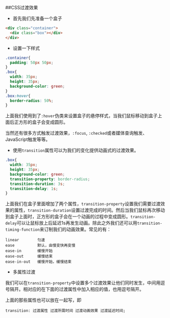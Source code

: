 ##CSS过渡效果

- 首先我们先准备一个盒子

~~~html
<div class="container">
  <div class="box"></div>
</div>
~~~

- 设置一下样式

~~~css
.container{
  padding: 50px 50px;
}
.box{
  width: 35px;
  height: 35px;
  background-color: green;
}
.box:hover{
  border-radius: 50%;
}
~~~

上面我们使用到了`:hover`伪类来设置盒子的悬停样式，当我们鼠标移动到盒子上面后正方形的盒子会变成圆形。

当然还有很多方式触发过渡效果，`:focus`, `:checked`或者媒体查询触发、JavaScript触发等等。

- 使用`transition`属性可以为我们的变化提供动画式的过渡效果。

~~~css
.box{
  width: 35px;
  height: 35px;
  background-color: green;
  transition-property: border-radius;
  transition-duration: 3s;
  transition-delay: 1s;
}
~~~

上面我们在盒子里面增加了两个属性，`transition-property`设置我们需要过渡效果的属性，`transition-duration`设置过渡完成的时间。然后当我们鼠标再次移动到盒子上面时，正方形的盒子会在一个动画的过程中变成圆形。`transition-delay`可以让鼠标放上后延迟1s再发生动画。除此之外我们还可以用`transition-timing-function`来订制我们的动画效果。常见的有：

```
linear        匀速
ease          默认，由慢变快再变慢
ease-in       缓慢开始
ease-out      缓慢结束
ease-in-out   缓慢开始，缓慢结束
```

- 多属性过渡

我们可以在`transition-property`中设置多个过渡效果让他们同时发生，中间用逗号隔开。相对应的在下面的过渡属性中加入相应的值，也用逗号隔开。

上面的那些属性也可以放在一起写，即

~~~
transition: 过渡属性 过渡所需时间 过渡动画效果 过渡延迟时间;
~~~


